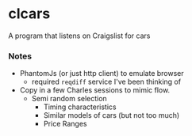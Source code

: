 # clcars

A program that listens on Craigslist for cars

### Notes

- PhantomJs (or just http client) to emulate browser
  - required `reqdiff` service I've been thinking of
- Copy in a few Charles sessions to mimic flow.
  - Semi random selection
    - Timing characteristics
    - Similar models of cars (but not too much)
    - Price Ranges

